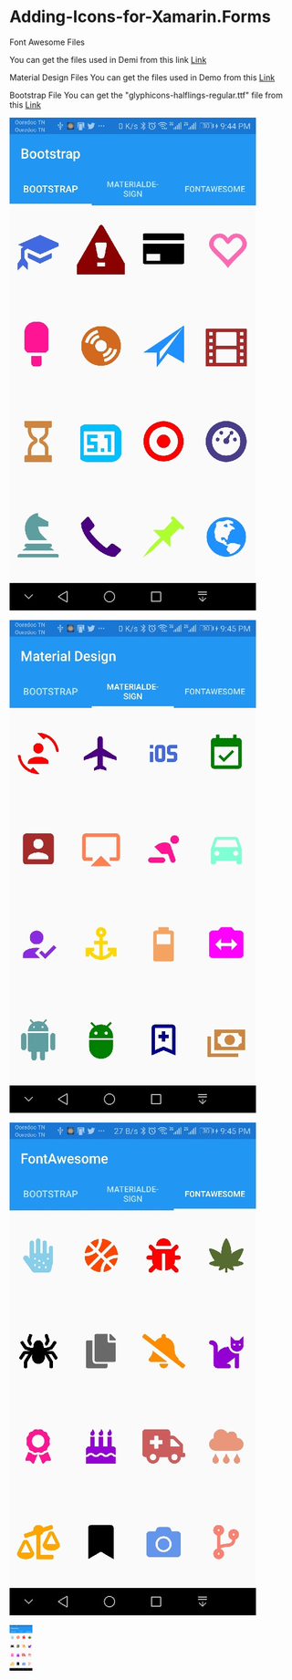 # Adding-Icons-for-Xamarin.Forms


Font Awesome Files

You can get the files used in Demi from this link [Link](https://fontawesome.com/)


Material Design Files
You can get the files used in Demo from this [Link](https://materialdesignicons.com/)

Bootstrap File
You can get the "glyphicons-halflings-regular.ttf" file from this [Link](https://github.com/twbs/bootstrap-sass/blob/master/assets/fonts/bootstrap/glyphicons-halflings-regular.ttf)


![Bootstrap](https://raw.githubusercontent.com/achrafbenalaya/Adding-Icons-for-Xamarin.Forms/master/DemoIconsXamarin/DemoIconsXamarin/Screenshots/Screenshot_20190720-214459.jpg?token=ADGHC2RQOYGQXLYQCJCNTGK5HS5GU)

![Material Design](https://github.com/achrafbenalaya/Adding-Icons-for-Xamarin.Forms/blob/master/DemoIconsXamarin/DemoIconsXamarin/Screenshots/Screenshot_20190720-214505.jpg?raw=true)

![Font Awesome](https://github.com/achrafbenalaya/Adding-Icons-for-Xamarin.Forms/blob/master/DemoIconsXamarin/DemoIconsXamarin/Screenshots/Screenshot_20190720-214511.jpg?raw=true )

<img src="https://github.com/achrafbenalaya/Adding-Icons-for-Xamarin.Forms/blob/master/DemoIconsXamarin/DemoIconsXamarin/Screenshots/Screenshot_20190720-214511.jpg?raw=true" height="80" width="40">
